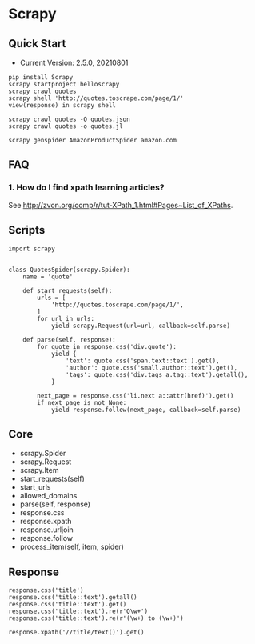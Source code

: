 # Scrapy

## Quick Start

- Current Version: 2.5.0, 20210801

```
pip install Scrapy
scrapy startproject helloscrapy
scrapy crawl quotes
scrapy shell 'http://quotes.toscrape.com/page/1/'
view(response) in scrapy shell

scrapy crawl quotes -O quotes.json
scrapy crawl quotes -o quotes.jl

scrapy genspider AmazonProductSpider amazon.com
```

## FAQ

### 1. How do I find xpath learning articles?

See <http://zvon.org/comp/r/tut-XPath_1.html#Pages~List_of_XPaths>.

## Scripts

```
import scrapy


class QuotesSpider(scrapy.Spider):
    name = 'quote'

    def start_requests(self):
        urls = [
            'http://quotes.toscrape.com/page/1/',
        ]
        for url in urls:
            yield scrapy.Request(url=url, callback=self.parse)

    def parse(self, response):
        for quote in response.css('div.quote'):
            yield {
                'text': quote.css('span.text::text').get(),
                'author': quote.css('small.author::text').get(),
                'tags': quote.css('div.tags a.tag::text').getall(),
            }

        next_page = response.css('li.next a::attr(href)').get()
        if next_page is not None:
            yield response.follow(next_page, callback=self.parse)
```

## Core

- scrapy.Spider
- scrapy.Request
- scrapy.Item
- start_requests(self)
- start_urls
- allowed_domains
- parse(self, response)
- response.css
- response.xpath
- response.urljoin
- response.follow
- process_item(self, item, spider)

## Response

```
response.css('title')
response.css('title::text').getall()
response.css('title::text').get()
response.css('title::text').re(r'Q\w+')
response.css('title::text').re(r'(\w+) to (\w+)')

response.xpath('//title/text()').get()
```
